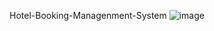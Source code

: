 Hotel-Booking-Managenment-System
![image](https://github.com/deepanshu1069/hotel-management/assets/139270250/43865fa2-6995-4810-b7d4-cecaf1239715)
